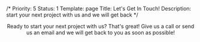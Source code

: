 /*
Priority: 5
Status: 1
Template: page
Title: Let's Get In Touch!
Description: start your next project with us and we will get back
*/
<p style="text-align:center">
  Ready to start your next project with us? That's great! Give us a call or send us an email and we will get back to you as soon as possible!
</p>
